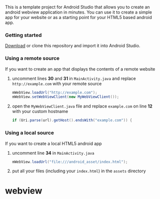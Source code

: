 This is a template project for Android Studio that allows you to create an android webview application in minutes. You can use it to create a simple app for your website or as a starting point for your HTML5 based android app.

### Getting started

[Download](https://github.com/slymax/webview/archive/master.zip) or clone this repository and import it into Android Studio.

### Using a remote source

If you want to create an app that displays the contents of a remote website

1. uncomment lines **30** and **31** in `MainActivity.java` and replace `http://example.com` with your remote source

	```java
	mWebView.loadUrl("http://example.com");
	mWebView.setWebViewClient(new MyWebViewClient());
	```

2. open the `MyWebViewClient.java` file and replace `example.com` on line **12** with your custom hostname

	```java
	if (Uri.parse(url).getHost().endsWith("example.com")) {
	```

### Using a local source

If you want to create a local HTML5 android app

1. uncomment line **34** in `MainActivity.java`

	```java
	mWebView.loadUrl("file:///android_asset/index.html");
	```

2. put all your files (including your `index.html`) in the `assets` directory
# webview
